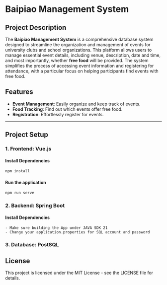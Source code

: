 # Baipiao Management System

## Project Description

The **Baipiao Management System** is a comprehensive database system designed to streamline the organization and management of events for university clubs and school organizations. This platform allows users to manage essential event details, including venue, description, date and time, and most importantly, whether **free food** will be provided. The system simplifies the process of accessing event information and registering for attendance, with a particular focus on helping participants find events with free food.

## Features
- **Event Management**: Easily organize and keep track of events.
- **Food Tracking**: Find out which events offer free food.
- **Registration**: Effortlessly register for events.

---

## Project Setup

### 1. Frontend: Vue.js

#### Install Dependencies
```bash
npm install
```

#### Run the application
```bash
npm run serve
```

### 2. Backend: Spring Boot

#### Install Dependencies
    - Make sure building the App under JAVA SDK 21
    - Change your application.properties for SQL account and password

### 3. Database: PostSQL

## License
This project is licensed under the MIT License - see the LICENSE file for details.
